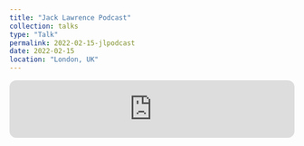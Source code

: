 ```yaml
---
title: "Jack Lawrence Podcast"
collection: talks
type: "Talk"
permalink: 2022-02-15-jlpodcast
date: 2022-02-15
location: "London, UK"
---
```


<div markdown="0">
	<iframe style="border-radius:12px" src="https://open.spotify.com/embed/episode/0vSgPLkD7MeKP3it6kCved?utm_source=generator" width="100%" height="102px" frameBorder="0" allowfullscreen="" ></iframe>
</div>

<!--This is a description of your talk, which is a markdown files that can be all markdown-ified like any other post. Yay markdown!
[![IMAGE ALT TEXT](http://img.youtube.com/vi/zL3JUnO7GwY/0.jpg)](http://www.youtube.com/watch?v=zL3JUnO7GwY "Cosmic Cast: Linking meteorites to potential asteroid parent bodies")-->

